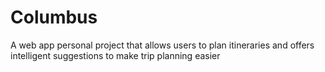 # Columbus
A web app personal project that allows users to plan itineraries and offers intelligent suggestions to make trip planning easier

